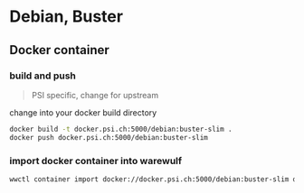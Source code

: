 # Debian, Buster

## Docker container

### build and push

> PSI specific, change for upstream

change into your docker build directory
```bash
docker build -t docker.psi.ch:5000/debian:buster-slim .
docker push docker.psi.ch:5000/debian:buster-slim
```

### import docker container into warewulf

```bash
wwctl container import docker://docker.psi.ch:5000/debian:buster-slim debian-10:slim
```


